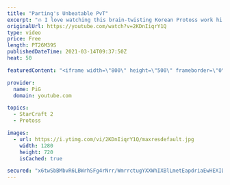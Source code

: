 ```yaml
---
title: "Parting's Unbeatable PvT"
excerpt: "🔥 I love watching this brain-twisting Korean Protoss work his magic against Terrans right now 🐷 Support PiG: https://www.pigstarcraft.com/support/  🔥 Book of Filth 2.0: https://docs.google.com/document/d/1GbpZ-qjoUQ42ZwVsmk3cYgLZ1WYNcLc9l6KUo-Zuudk/edit?usp=sharing 🔥 GSL game vs Cure in ST 2: https://www.youtube.com/watch?v=qhf_UWUyc0Y&t=351s&ab_channel=AfreecaTVeSports"
originalUrl: https://youtube.com/watch?v=2KDnIiqrY1Q
type: video
price: Free
length: PT26M39S
publishedDateTime: 2021-03-14T09:37:50Z
heat: 50

featuredContent: "<iframe width=\"800\" height=\"500\" frameborder=\"0\" src=\"https://www.youtube.com/embed/2KDnIiqrY1Q\" allow=\"accelerometer; autoplay; encrypted-media; gyroscope; picture-in-picture\" allowfullscreen></iframe>"

provider:
  name: PiG
  domain: youtube.com

topics:
  - StarCraft 2
  - Protoss

images:
  - url: https://i.ytimg.com/vi/2KDnIiqrY1Q/maxresdefault.jpg
    width: 1280
    height: 720
    isCached: true

secured: "x6twSbBMbvR6LBWrhSFg4rNrr/WmrrctugYXXWhIXBlLmetEapdriaEwHEXIDIdVreRyVHaVIK294PfWMn7G8jY1n/XHgificXH5VUwzrJV2+c1fZ1EC9QktJ0lS7rCBxH5j3X//NCFijSeLqhL0hJhihmipfnW1f8dVTh+lGTo/mOxn8B4oj2ROfGB6yjC6tSNfdpHlssxvpDe/4yGQBvYgirHrLvPiDzjB+1JfkO6qKw9i8y/WJQjGcamxPVCgljk5aLP6rFMHzjFAlQvoXygIfsMuKjtz+4q2PmpzcPDPl2/Q5Ptz1G6VLjVZFukGzrpzj9xFN9+xOdoEEI3JrKuz+vX6a1nY6EiHpyGLSBr/j3F4LD5CTcilHdG7a6++mS2dFGRrHW3HYvOUSBA5D2GbT23ahBO/zlwP4wySM5w=;JH6rk/TgHBMIptzaw6Blgw=="
---
```


